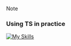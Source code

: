 
> [!NOTE]
> ### Using TS in practice
> [![My Skills](https://skillicons.dev/icons?i=ts)](https://skillicons.dev)

